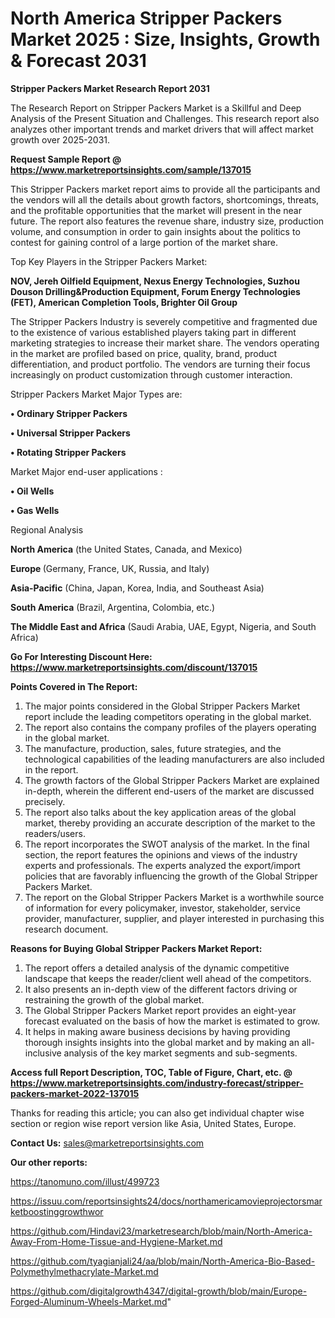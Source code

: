 # North America Stripper Packers Market 2025 : Size, Insights, Growth & Forecast 2031

<strong>Stripper Packers Market Research Report 2031</strong>

The Research Report on Stripper Packers Market is a Skillful and Deep Analysis of the Present Situation and Challenges. This research report also analyzes other important trends and market drivers that will affect market growth over 2025-2031.

<strong>Request Sample Report @ <a href=https://www.marketreportsinsights.com/sample/137015>https://www.marketreportsinsights.com/sample/137015</a></strong>

This Stripper Packers market report aims to provide all the participants and the vendors will all the details about growth factors, shortcomings, threats, and the profitable opportunities that the market will present in the near future. The report also features the revenue share, industry size, production volume, and consumption in order to gain insights about the politics to contest for gaining control of a large portion of the market share.

Top Key Players in the Stripper Packers Market:

<strong>NOV, Jereh Oilfield Equipment, Nexus Energy Technologies, Suzhou Douson Drilling&Production Equipment, Forum Energy Technologies (FET), American Completion Tools, Brighter Oil Group</strong>

The Stripper Packers Industry is severely competitive and fragmented due to the existence of various established players taking part in different marketing strategies to increase their market share. The vendors operating in the market are profiled based on price, quality, brand, product differentiation, and product portfolio. The vendors are turning their focus increasingly on product customization through customer interaction.

Stripper Packers Market Major Types are:

<strong>• Ordinary Stripper Packers

• Universal Stripper Packers

• Rotating Stripper Packers</strong>

Market Major end-user applications :

<strong>• Oil Wells

• Gas Wells</strong>

Regional Analysis

</u><strong><b>North America</b></strong> (the United States, Canada, and Mexico)

<strong><b>Europe </b></strong>(Germany, France, UK, Russia, and Italy)

<strong><b>Asia-Pacific</b></strong> (China, Japan, Korea, India, and Southeast Asia)

<strong><b>South America</b></strong> (Brazil, Argentina, Colombia, etc.)

<strong><b>The Middle East and Africa</b></strong> (Saudi Arabia, UAE, Egypt, Nigeria, and South Africa)

<strong>Go For Interesting Discount Here: <a href=https://www.marketreportsinsights.com/discount/137015>https://www.marketreportsinsights.com/discount/137015</a></strong>

<strong>Points Covered in The Report:</strong>
<ol>
  <li>The major points considered in the Global Stripper Packers Market report include the leading competitors operating in the global market.</li>
  <li>The report also contains the company profiles of the players operating in the global market.</li>
  <li>The manufacture, production, sales, future strategies, and the technological capabilities of the leading manufacturers are also included in the report.</li>
  <li>The growth factors of the Global Stripper Packers Market are explained in-depth, wherein the different end-users of the market are discussed precisely.</li>
  <li>The report also talks about the key application areas of the global market, thereby providing an accurate description of the market to the readers/users.</li>
  <li>The report incorporates the SWOT analysis of the market. In the final section, the report features the opinions and views of the industry experts and professionals. The experts analyzed the export/import policies that are favorably influencing the growth of the Global Stripper Packers Market.</li>
  <li>The report on the Global Stripper Packers Market is a worthwhile source of information for every policymaker, investor, stakeholder, service provider, manufacturer, supplier, and player interested in purchasing this research document.</li>
</ol>
<strong>Reasons for Buying Global Stripper Packers Market Report:</strong>

<ol>
  <li>The report offers a detailed analysis of the dynamic competitive landscape that keeps the reader/client well ahead of the competitors.</li>
  <li>It also presents an in-depth view of the different factors driving or restraining the growth of the global market.</li>
  <li>The Global Stripper Packers Market report provides an eight-year forecast evaluated on the basis of how the market is estimated to grow.</li>
  <li>It helps in making aware business decisions by having providing thorough insights insights into the global market and by making an all-inclusive analysis of the key market segments and sub-segments.</li>
</ol>
<strong>Access full Report Description, TOC, Table of Figure, Chart, etc. @ <a href=https://www.marketreportsinsights.com/industry-forecast/stripper-packers-market-2022-137015>https://www.marketreportsinsights.com/industry-forecast/stripper-packers-market-2022-137015</a></strong>


Thanks for reading this article; you can also get individual chapter wise section or region wise report version like Asia, United States, Europe.

<strong>Contact Us:</strong>
sales@marketreportsinsights.com

<strong>Our other reports:</strong>

<a href=https://tanomuno.com/illust/499723>https://tanomuno.com/illust/499723</a>

<a href=https://issuu.com/reportsinsights24/docs/northamericamovieprojectorsmarketboostinggrowthwor>https://issuu.com/reportsinsights24/docs/northamericamovieprojectorsmarketboostinggrowthwor</a>

<a href=https://github.com/Hindavi23/marketresearch/blob/main/North-America-Away-From-Home-Tissue-and-Hygiene-Market.md>https://github.com/Hindavi23/marketresearch/blob/main/North-America-Away-From-Home-Tissue-and-Hygiene-Market.md</a>

<a href=https://github.com/tyagianjali24/aa/blob/main/North-America-Bio-Based-Polymethylmethacrylate-Market.md>https://github.com/tyagianjali24/aa/blob/main/North-America-Bio-Based-Polymethylmethacrylate-Market.md</a>

<a href=https://github.com/digitalgrowth4347/digital-growth/blob/main/Europe-Forged-Aluminum-Wheels-Market.md>https://github.com/digitalgrowth4347/digital-growth/blob/main/Europe-Forged-Aluminum-Wheels-Market.md</a>"
